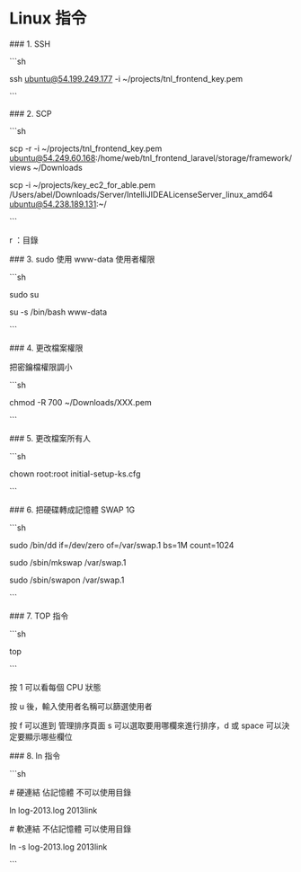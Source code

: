 # Linux 指令

\#\#\# 1\. SSH



\`\`\`sh

ssh ubuntu@54.199.249.177 -i ~/projects/tnl\_frontend\_key.pem

\`\`\`



\#\#\# 2\. SCP



\`\`\`sh

scp -r -i ~/projects/tnl\_frontend\_key.pem ubuntu@54.249.60.168:/home/web/tnl\_frontend\_laravel/storage/framework/views ~/Downloads

scp -i ~/projects/key\_ec2\_for\_able.pem /Users/abel/Downloads/Server/IntelliJIDEALicenseServer\_linux\_amd64 ubuntu@54.238.189.131:~/

\`\`\`



r ：目錄



\#\#\# 3\. sudo 使用 www-data 使用者權限



\`\`\`sh

sudo su

su -s /bin/bash www-data

\`\`\`



\#\#\# 4\. 更改檔案權限



把密鑰檔權限調小



\`\`\`sh

chmod -R 700 ~/Downloads/XXX.pem

\`\`\`



\#\#\# 5\. 更改檔案所有人



\`\`\`sh

chown root:root initial-setup-ks.cfg

\`\`\`



\#\#\# 6\. 把硬碟轉成記憶體 SWAP 1G



\`\`\`sh

sudo /bin/dd if=/dev/zero of=/var/swap.1 bs=1M count=1024

sudo /sbin/mkswap /var/swap.1

sudo /sbin/swapon /var/swap.1

\`\`\`



\#\#\# 7\. TOP 指令



\`\`\`sh

top

\`\`\`



按 1 可以看每個 CPU 狀態



按 u 後，輸入使用者名稱可以篩選使用者



按 f 可以進到 管理排序頁面 s 可以選取要用哪欄來進行排序，d 或 space 可以決定要顯示哪些欄位



\#\#\# 8\. ln 指令



\`\`\`sh

\# 硬連結 佔記憶體 不可以使用目錄

ln log-2013.log 2013link

\# 軟連結 不佔記憶體 可以使用目錄

ln -s log-2013.log 2013link

\`\`\`

